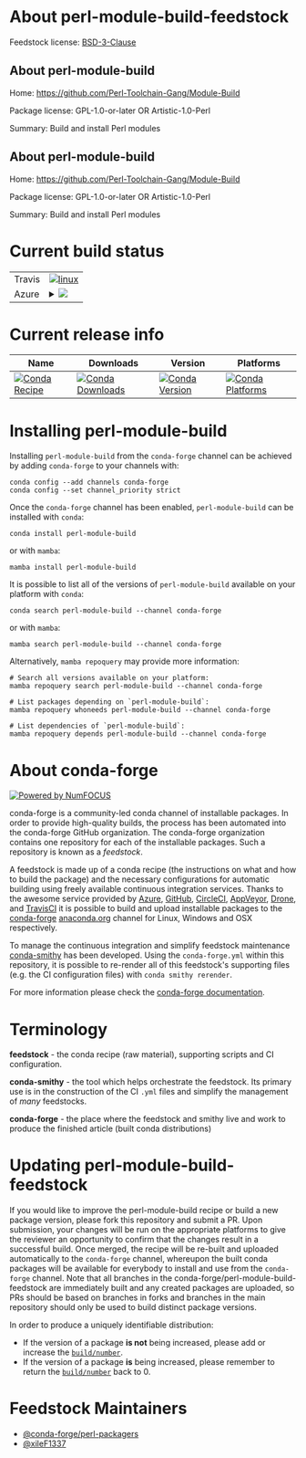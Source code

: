 About perl-module-build-feedstock
=================================

Feedstock license: [BSD-3-Clause](https://github.com/conda-forge/perl-module-build-feedstock/blob/main/LICENSE.txt)


About perl-module-build
-----------------------

Home: https://github.com/Perl-Toolchain-Gang/Module-Build

Package license: GPL-1.0-or-later OR Artistic-1.0-Perl

Summary: Build and install Perl modules

About perl-module-build
-----------------------

Home: https://github.com/Perl-Toolchain-Gang/Module-Build

Package license: GPL-1.0-or-later OR Artistic-1.0-Perl

Summary: Build and install Perl modules

Current build status
====================


<table><tr>
    <td>Travis</td>
    <td>
      <a href="https://app.travis-ci.com/conda-forge/perl-module-build-feedstock">
        <img alt="linux" src="https://img.shields.io/travis/com/conda-forge/perl-module-build-feedstock/main.svg?label=Linux">
      </a>
    </td>
  </tr>
    
  <tr>
    <td>Azure</td>
    <td>
      <details>
        <summary>
          <a href="https://dev.azure.com/conda-forge/feedstock-builds/_build/latest?definitionId=18083&branchName=main">
            <img src="https://dev.azure.com/conda-forge/feedstock-builds/_apis/build/status/perl-module-build-feedstock?branchName=main">
          </a>
        </summary>
        <table>
          <thead><tr><th>Variant</th><th>Status</th></tr></thead>
          <tbody><tr>
              <td>linux_64</td>
              <td>
                <a href="https://dev.azure.com/conda-forge/feedstock-builds/_build/latest?definitionId=18083&branchName=main">
                  <img src="https://dev.azure.com/conda-forge/feedstock-builds/_apis/build/status/perl-module-build-feedstock?branchName=main&jobName=linux&configuration=linux%20linux_64_" alt="variant">
                </a>
              </td>
            </tr><tr>
              <td>linux_aarch64</td>
              <td>
                <a href="https://dev.azure.com/conda-forge/feedstock-builds/_build/latest?definitionId=18083&branchName=main">
                  <img src="https://dev.azure.com/conda-forge/feedstock-builds/_apis/build/status/perl-module-build-feedstock?branchName=main&jobName=linux&configuration=linux%20linux_aarch64_" alt="variant">
                </a>
              </td>
            </tr><tr>
              <td>linux_ppc64le</td>
              <td>
                <a href="https://dev.azure.com/conda-forge/feedstock-builds/_build/latest?definitionId=18083&branchName=main">
                  <img src="https://dev.azure.com/conda-forge/feedstock-builds/_apis/build/status/perl-module-build-feedstock?branchName=main&jobName=linux&configuration=linux%20linux_ppc64le_" alt="variant">
                </a>
              </td>
            </tr><tr>
              <td>osx_64</td>
              <td>
                <a href="https://dev.azure.com/conda-forge/feedstock-builds/_build/latest?definitionId=18083&branchName=main">
                  <img src="https://dev.azure.com/conda-forge/feedstock-builds/_apis/build/status/perl-module-build-feedstock?branchName=main&jobName=osx&configuration=osx%20osx_64_" alt="variant">
                </a>
              </td>
            </tr>
          </tbody>
        </table>
      </details>
    </td>
  </tr>
</table>

Current release info
====================

| Name | Downloads | Version | Platforms |
| --- | --- | --- | --- |
| [![Conda Recipe](https://img.shields.io/badge/recipe-perl--module--build-green.svg)](https://anaconda.org/conda-forge/perl-module-build) | [![Conda Downloads](https://img.shields.io/conda/dn/conda-forge/perl-module-build.svg)](https://anaconda.org/conda-forge/perl-module-build) | [![Conda Version](https://img.shields.io/conda/vn/conda-forge/perl-module-build.svg)](https://anaconda.org/conda-forge/perl-module-build) | [![Conda Platforms](https://img.shields.io/conda/pn/conda-forge/perl-module-build.svg)](https://anaconda.org/conda-forge/perl-module-build) |

Installing perl-module-build
============================

Installing `perl-module-build` from the `conda-forge` channel can be achieved by adding `conda-forge` to your channels with:

```
conda config --add channels conda-forge
conda config --set channel_priority strict
```

Once the `conda-forge` channel has been enabled, `perl-module-build` can be installed with `conda`:

```
conda install perl-module-build
```

or with `mamba`:

```
mamba install perl-module-build
```

It is possible to list all of the versions of `perl-module-build` available on your platform with `conda`:

```
conda search perl-module-build --channel conda-forge
```

or with `mamba`:

```
mamba search perl-module-build --channel conda-forge
```

Alternatively, `mamba repoquery` may provide more information:

```
# Search all versions available on your platform:
mamba repoquery search perl-module-build --channel conda-forge

# List packages depending on `perl-module-build`:
mamba repoquery whoneeds perl-module-build --channel conda-forge

# List dependencies of `perl-module-build`:
mamba repoquery depends perl-module-build --channel conda-forge
```


About conda-forge
=================

[![Powered by
NumFOCUS](https://img.shields.io/badge/powered%20by-NumFOCUS-orange.svg?style=flat&colorA=E1523D&colorB=007D8A)](https://numfocus.org)

conda-forge is a community-led conda channel of installable packages.
In order to provide high-quality builds, the process has been automated into the
conda-forge GitHub organization. The conda-forge organization contains one repository
for each of the installable packages. Such a repository is known as a *feedstock*.

A feedstock is made up of a conda recipe (the instructions on what and how to build
the package) and the necessary configurations for automatic building using freely
available continuous integration services. Thanks to the awesome service provided by
[Azure](https://azure.microsoft.com/en-us/services/devops/), [GitHub](https://github.com/),
[CircleCI](https://circleci.com/), [AppVeyor](https://www.appveyor.com/),
[Drone](https://cloud.drone.io/welcome), and [TravisCI](https://travis-ci.com/)
it is possible to build and upload installable packages to the
[conda-forge](https://anaconda.org/conda-forge) [anaconda.org](https://anaconda.org/)
channel for Linux, Windows and OSX respectively.

To manage the continuous integration and simplify feedstock maintenance
[conda-smithy](https://github.com/conda-forge/conda-smithy) has been developed.
Using the ``conda-forge.yml`` within this repository, it is possible to re-render all of
this feedstock's supporting files (e.g. the CI configuration files) with ``conda smithy rerender``.

For more information please check the [conda-forge documentation](https://conda-forge.org/docs/).

Terminology
===========

**feedstock** - the conda recipe (raw material), supporting scripts and CI configuration.

**conda-smithy** - the tool which helps orchestrate the feedstock.
                   Its primary use is in the construction of the CI ``.yml`` files
                   and simplify the management of *many* feedstocks.

**conda-forge** - the place where the feedstock and smithy live and work to
                  produce the finished article (built conda distributions)


Updating perl-module-build-feedstock
====================================

If you would like to improve the perl-module-build recipe or build a new
package version, please fork this repository and submit a PR. Upon submission,
your changes will be run on the appropriate platforms to give the reviewer an
opportunity to confirm that the changes result in a successful build. Once
merged, the recipe will be re-built and uploaded automatically to the
`conda-forge` channel, whereupon the built conda packages will be available for
everybody to install and use from the `conda-forge` channel.
Note that all branches in the conda-forge/perl-module-build-feedstock are
immediately built and any created packages are uploaded, so PRs should be based
on branches in forks and branches in the main repository should only be used to
build distinct package versions.

In order to produce a uniquely identifiable distribution:
 * If the version of a package **is not** being increased, please add or increase
   the [``build/number``](https://docs.conda.io/projects/conda-build/en/latest/resources/define-metadata.html#build-number-and-string).
 * If the version of a package **is** being increased, please remember to return
   the [``build/number``](https://docs.conda.io/projects/conda-build/en/latest/resources/define-metadata.html#build-number-and-string)
   back to 0.

Feedstock Maintainers
=====================

* [@conda-forge/perl-packagers](https://github.com/conda-forge/perl-packagers/)
* [@xileF1337](https://github.com/xileF1337/)

